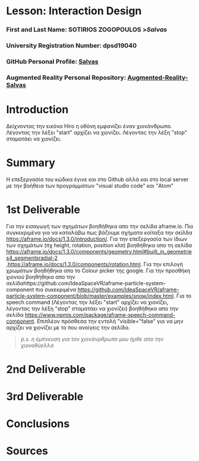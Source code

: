 # Lesson: Interaction Design

### First and Last Name: SOTIRIOS ZOGOPOULOS >*Salvas*
### University Registration Number: dpsd19040
### GitHub Personal Profile: [Salvas](https://github.com/sotoszogos)
### Augmented Reality Personal Repository: [Augmented-Reality-Salvas](https://github.com/sotoszogos/Augmented-Reality)

# Introduction
Δείχνοντας την εικόνα Hiro η οθόνη εμφανίζει έναν χιονάνθρωπο. Λέγοντας την λέξει "start" αρχίζει να χιονίζει. Λέγοντας την λέξη "stop" σταματάει να χιονίζει.
# Summary
Η επεξεργασία του κώδικα έγινε και στο Github αλλά και στο local server με την βοήθεια των προγραμμάτων "visual studio code" και "Atom"

# 1st Deliverable
Για την εισαγωγή των σχημάτων βοηθήθηκα απο την σελίδα aframe.io. Πιο συγκεκριμένα για να καταλάβω πως βάζουμε σχήματα κοίταξα την σείλδα https://aframe.io/docs/1.3.0/introduction/. Για την επεξεργασία των ίδιων των σχημάτων (πχ height, rotation, position κλπ) βοηθήθηκα απο τη σελίδα https://aframe.io/docs/1.3.0/components/geometry.html#built_in_geometries4_segmentsradial-2 ,https://aframe.io/docs/1.3.0/components/rotation.html. Για την επιλογή χρωμάτων βοηθήθηκα απο το Colour picker της google. Για την προσθήκη χιονιού βοηθήθηκα απο την σελίδαhttps://github.com/IdeaSpaceVR/aframe-particle-system-component πιο συκεκριμένα https://github.com/IdeaSpaceVR/aframe-particle-system-component/blob/master/examples/snow/index.html. Για το speech command (Λέγοντας την λέξει "start" αρχίζει να χιονίζει, λέγοντας την λέξη "stop" σταματάει να χιονίζει) βοηθήθηκα απο την σελίδα https://www.npmjs.com/package/aframe-speech-command-component. Επιπλέον πρόσθεσα την εντολή "visible="false" για να μην αρχίζει να χιονίζει με το που ανοίγεις την σελίδα.

>*p.s. η έμπνευση για τον χιονάνρθρωπο μου ήρθε απο την χιονοθύελλα*

# 2nd Deliverable


# 3rd Deliverable 


# Conclusions


# Sources
